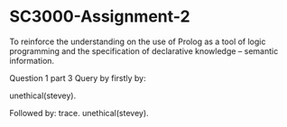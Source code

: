 # SC3000-Assignment-2
To reinforce the understanding on the use of Prolog as a tool of logic programming and the specification of declarative knowledge – semantic information. 

Question 1 part 3
Query by firstly by:

unethical(stevey).

Followed by:
trace.
unethical(stevey).



